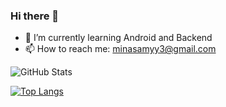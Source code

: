 ### Hi there 👋

- 🌱 I’m currently learning Android and Backend
- 📫 How to reach me: minasamyy3@gmail.com

![GitHub Stats](https://github-readme-stats.vercel.app/api?username=minasa576&theme=radical)



[![Top Langs](https://github-readme-stats.vercel.app/api/top-langs/?username=minasa576&langs_count=8)](https://github.com/anuraghazra/github-readme-stats)
